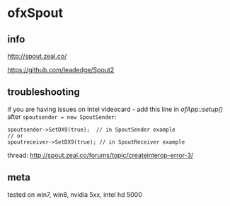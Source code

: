ofxSpout
========

## info

http://spout.zeal.co/

https://github.com/leadedge/Spout2

## troubleshooting

if you are having issues on Intel videocard - add this line in *ofApp::setup()* after `spoutsender = new SpoutSender`:

```
spoutsender->SetDX9(true);  // in SpoutSender example
// or
spoutreceiver->SetDX9(true); // in SpoutReceiver example
```
thread: http://spout.zeal.co/forums/topic/createinterop-error-3/

## meta

tested on win7, win8, nvidia 5xx, intel hd 5000
